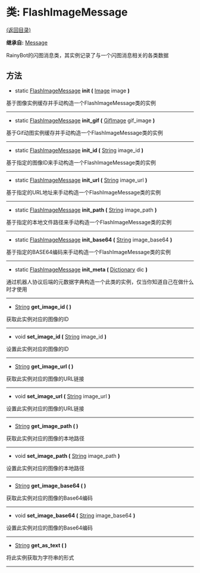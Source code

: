 # 类: FlashImageMessage

[(返回目录)](./)

**继承自:** [Message](Message.md)

RainyBot的闪图消息类，其实例记录了与一个闪图消息相关的各类数据

## 方法

* static [FlashImageMessage](FlashImageMessage.md) **init (** [Image](https://docs.godotengine.org/en/latest/classes/class\_image.html) image **)**

基于图像实例缓存并手动构造一个FlashImageMessage类的实例

***

* static [FlashImageMessage](FlashImageMessage.md) **init\_gif (** [GifImage](GifImage.md) gif\_image **)**

基于Gif动图实例缓存并手动构造一个FlashImageMessage类的实例

***

* static [FlashImageMessage](FlashImageMessage.md) **init\_id (** [String](https://docs.godotengine.org/en/latest/classes/class\_string.html) image\_id **)**

基于指定的图像ID来手动构造一个FlashImageMessage类的实例

***

* static [FlashImageMessage](FlashImageMessage.md) **init\_url (** [String](https://docs.godotengine.org/en/latest/classes/class\_string.html) image\_url **)**

基于指定的URL地址来手动构造一个FlashImageMessage类的实例

***

* static [FlashImageMessage](FlashImageMessage.md) **init\_path (** [String](https://docs.godotengine.org/en/latest/classes/class\_string.html) image\_path **)**

基于指定的本地文件路径来手动构造一个FlashImageMessage类的实例

***

* static [FlashImageMessage](FlashImageMessage.md) **init\_base64 (** [String](https://docs.godotengine.org/en/latest/classes/class\_string.html) image\_base64 **)**

基于指定的BASE64编码来手动构造一个FlashImageMessage类的实例

***

* static [FlashImageMessage](FlashImageMessage.md) **init\_meta (** [Dictionary](https://docs.godotengine.org/en/latest/classes/class\_dictionary.html) dic **)**

通过机器人协议后端的元数据字典构造一个此类的实例，仅当你知道自己在做什么时才使用

***

* [String](https://docs.godotengine.org/en/latest/classes/class\_string.html) **get\_image\_id ( )**

获取此实例对应的图像的ID

***

* void **set\_image\_id (** [String](https://docs.godotengine.org/en/latest/classes/class\_string.html) image\_id **)**

设置此实例对应的图像的ID

***

* [String](https://docs.godotengine.org/en/latest/classes/class\_string.html) **get\_image\_url ( )**

获取此实例对应的图像的URL链接

***

* void **set\_image\_url (** [String](https://docs.godotengine.org/en/latest/classes/class\_string.html) image\_url **)**

设置此实例对应的图像的URL链接

***

* [String](https://docs.godotengine.org/en/latest/classes/class\_string.html) **get\_image\_path ( )**

获取此实例对应的图像的本地路径

***

* void **set\_image\_path (** [String](https://docs.godotengine.org/en/latest/classes/class\_string.html) image\_path **)**

设置此实例对应的图像的本地路径

***

* [String](https://docs.godotengine.org/en/latest/classes/class\_string.html) **get\_image\_base64 ( )**

获取此实例对应的图像的Base64编码

***

* void **set\_image\_base64 (** [String](https://docs.godotengine.org/en/latest/classes/class\_string.html) image\_base64 **)**

设置此实例对应的图像的Base64编码

***

* [String](https://docs.godotengine.org/en/latest/classes/class\_string.html) **get\_as\_text ( )**

将此实例获取为字符串的形式

***
